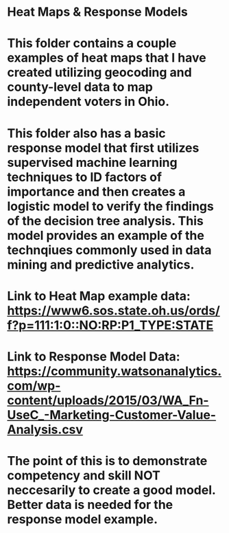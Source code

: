 # Heat Maps & Response Models

# This folder contains a couple examples of heat maps that I have created utilizing geocoding and county-level data to map independent voters in Ohio. 
# This folder also has a basic response model that first utilizes supervised machine learning techniques to ID factors of importance and then creates a logistic model to verify the findings of the decision tree analysis. This model provides an example of the technqiues commonly used in data mining and predictive analytics. 

# Link to Heat Map example data: https://www6.sos.state.oh.us/ords/f?p=111:1:0::NO:RP:P1_TYPE:STATE
# Link to Response Model Data: https://community.watsonanalytics.com/wp-content/uploads/2015/03/WA_Fn-UseC_-Marketing-Customer-Value-Analysis.csv

# The point of this is to demonstrate competency and skill NOT neccesarily to create a good model. Better data is needed for the response model example.
